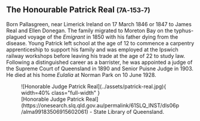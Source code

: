 ## The Honourable Patrick Real <small>(7A‑153‑7)</small>

Born Pallasgreen, near Limerick Ireland on 17 March 1846 or 1847 to James Real and Ellen Donegan. The family migrated to Moreton Bay on the typhus-plagued voyage of the *Emigrant* in 1850 with his father dying from the disease. Young Patrick left school at the age of 12 to commence a carpentry apprenticeship to support his family and was employed at the Ipswich railway workshops before leaving his trade at the age of 22 to study law. Following a distinguished career as a barrister, he was appointed a judge of the Supreme Court of Queensland in 1890 and Senior Puisne Judge in 1903. He died at his home *Eulalia* at Norman Park on 10 June 1928.

<figure markdown>
  ![Honorable Judge Patrick Real](../assets/patrick-real.jpg){ width=40% class="full-width" }
  <figcaption markdown>[Honorable Judge Patrick Real](https://onesearch.slq.qld.gov.au/permalink/61SLQ_INST/dls06p/alma99183506915602061) - State Library of Queensland.</figcaption>
</figure>
